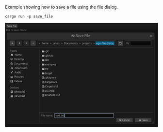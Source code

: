 Example showing how to save a file using the file dialog.

```
cargo run -p save_file
```

![](screenshot.png)

